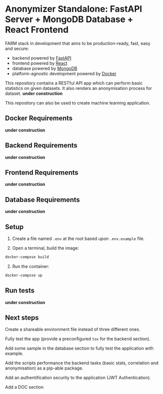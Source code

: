# Anonymizer Standalone: FastAPI Server + MongoDB Database + React Frontend

FARM stack in development that aims to be production-ready, fast, easy and secure:

- backend powered by [FastAPI](https://fastapi.tiangolo.com/)
- frontend powered by [React](https://reactjs.org/)
- database powered by [MongoDB](https://www.mongodb.com/)
- platform-agnostic development powered by [Docker](https://www.docker.com/)


This repository contains a RESTful API app which can perform basic statistics on given datasets. It also renders an anonymisation process for dataset. **under construction**

This repository can also be used to create machine learning application. 

## Docker Requirements

**under construction**

## Backend Requirements

**under construction**

## Frontend Requirements

**under construction**

## Database Requirements

**under construction**

## Setup
1. Create a file named `.env` at the root based upon `.env.example` file.

2. Open a terminal, build the image:
```bash
docker-compose build
```

2. Run the container:
```bash
docker-compose up
```

## Run tests

**under construction**

## Next steps

Create a shareable environment file instead of three different ones.

Fully test the app (provide a preconfigured `tox` for the backend section).

Add some sample in the database section to fully test the application with example.

Add the scripts performance the backend tasks (basic stats, correlation and anonymisation) as a pip-able package.

Add an authentification security to the application (JWT Authentication).

Add a DOC section


